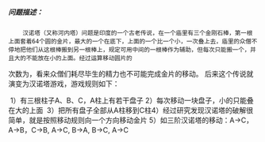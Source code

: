 ##### 问题描述：
  		汉诺塔（又称河内塔）问题是印度的一个古老传说，在一个庙里有三个金刚石棒，第一根上面套着64个圆的金片，最大的一个在底下，上面的一个比一个小，一次叠上去，庙里的众僧不停地把他们从这根棒搬到另一根棒上，规定可用中间的一根棒作为辅助，但每次只能搬一个，并且大的不能放在小的上面。经过运算移动圆片的
  次数为，看来众僧们耗尽毕生的精力也不可能完成金片的移动。
			后来这个传说就演变为汉诺塔游戏，游戏规则如下：

​			1）有三根柱子A、B、C，A柱上有若干盘子
​			2）每次移动一块盘子，小的只能叠在大的上面
​			3）把所有盘子全部从A柱移到C柱
​			4）经过研究发现汉诺塔的破解很简单，就是按照移动规则向一个方向移动金片
​			5）如三阶汉诺塔的移动：A→C，A→B，C→B, A→C, B→A, B→C, A→C